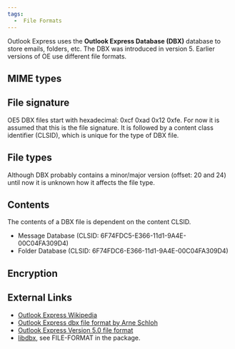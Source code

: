 ```yaml
---
tags:
  -  File Formats
---
```

Outlook Express uses the **Outlook
Express Database (DBX)** database to store emails, folders, etc. The DBX
was introduced in version 5. Earlier versions of OE use different file
formats.

## MIME types

## File signature

OE5 DBX files start with hexadecimal: 0xcf 0xad 0x12 0xfe. For now it is
assumed that this is the file signature. It is followed by a content
class identifier (CLSID), which is unique for the type of DBX file.

## File types

Although DBX probably contains a minor/major version (offset: 20 and 24)
until now it is unknown how it affects the file type.

## Contents

The contents of a DBX file is dependent on the content CLSID.

- Message Database (CLSID: 6F74FDC5-E366-11d1-9A4E-00C04FA309D4)
- Folder Database (CLSID: 6F74FDC6-E366-11d1-9A4E-00C04FA309D4)

## Encryption

## External Links

* [Outlook Express Wikipedia](https://en.wikipedia.org/wiki/Outlook_Express)
* [Outlook Express dbx file format by Arne Schloh](http://oedbx.aroh.de/)
* [Outlook Express Version 5.0 file format](http://www.fpns.net/willy/DBX-FMT.HTM)
* [libdbx](https://sourceforge.net/projects/ol2mbox/), see FILE-FORMAT in
  the package.
